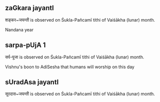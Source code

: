 ## zaGkara jayantI

शङ्कर~जयन्ती is observed on Śukla-Pañcamī tithi of Vaiśākha (lunar) month.

Nandana year

## sarpa-pUjA 1

सर्प-पूजा is observed on Śukla-Pañcamī tithi of Vaiśākha (lunar) month.

Vishnu's boon to AdiSesha that humans will worship on this day

## sUradAsa jayantI

सूरदास~जयन्ती is observed on Śukla-Pañcamī tithi of Vaiśākha (lunar) month.



